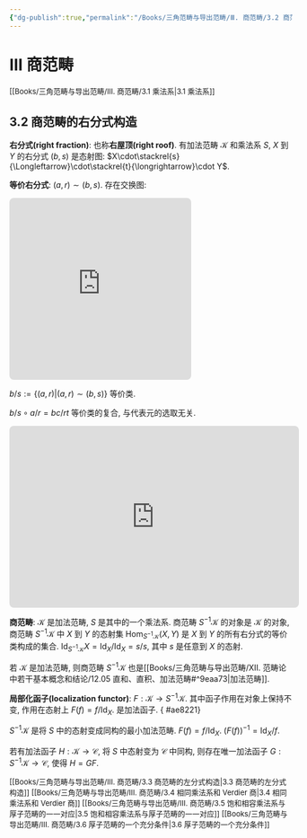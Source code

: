 ```yaml
---
{"dg-publish":true,"permalink":"/Books/三角范畴与导出范畴/Ⅲ. 商范畴/3.2 商范畴的右分式构造/","dgPassFrontmatter":true,"created":"2024-08-04T20:29:32.274+08:00","updated":"2024-08-06T18:31:01.449+08:00"}
---
```


# Ⅲ 商范畴

<font size="2"> [[Books/三角范畴与导出范畴/Ⅲ. 商范畴/3.1 乘法系\|3.1 乘法系]]   </font>
## 3.2 商范畴的右分式构造

**右分式(right fraction)**: 也称**右屋顶(right roof)**. 有加法范畴 $\mathcal{K}$ 和乘法系 $S$, $X$ 到 $Y$ 的右分式 $(b,s)$ 是态射图: $X\cdot\stackrel{s}{\Longleftarrow}\cdot\stackrel{t}{\longrightarrow}\cdot Y$.

**等价右分式**: $(a,r)\sim(b,s)$. 存在交换图:
<iframe class="quiver-embed" src="https://q.uiver.app/#q=WzAsNSxbMSwxLCJcXGNkb3QiXSxbMiwxLCJcXGNkb3QgWSJdLFswLDEsIlhcXGNkb3QiXSxbMSwwLCJcXGNkb3QiXSxbMSwyLCJcXGNkb3QiXSxbMCwxLCJ1JyJdLFswLDIsInUiLDIseyJsZXZlbCI6Mn1dLFswLDQsImgiXSxbMywyLCJyIiwyLHsibGV2ZWwiOjJ9XSxbNCwyLCJzIiwwLHsibGV2ZWwiOjJ9XSxbNCwxLCJiIiwyXSxbMywxLCJhIl0sWzAsMywiaSIsMl1d&embed" width="324" height="324" style="border-radius: 8px; border: none;"></iframe>

$b/s:=\{ (a,r)|(a,r)\sim(b,s) \}$ 等价类.

$b/s\circ a/r=bc/rt$ 等价类的复合, 与代表元的选取无关.
<iframe class="quiver-embed" src="https://q.uiver.app/#q=WzAsNixbMiwwLCJcXGNkb3QiXSxbMSwxLCJcXGNkb3QiXSxbMCwyLCJYXFxjZG90Il0sWzIsMiwiWVxcY2RvdCJdLFs0LDIsIlxcY2RvdCBaIl0sWzMsMSwiXFxjZG90Il0sWzAsMSwidCIsMix7ImxldmVsIjoyfV0sWzEsMiwiciIsMix7ImxldmVsIjoyfV0sWzAsNSwiYyJdLFs1LDQsImIiXSxbMSwzLCJhIl0sWzUsMywicyIsMix7ImxldmVsIjoyfV1d&embed" width="516" height="324" style="border-radius: 8px; border: none;"></iframe>

**商范畴**: $\mathcal{K}$ 是加法范畴, $S$ 是其中的一个乘法系. 商范畴 $S^{-1}\mathcal{K}$ 的对象是 $\mathcal{K}$ 的对象, 商范畴 $S^{-1}\mathcal{K}$ 中 $X$ 到 $Y$ 的态射集 $\mathrm{Hom}_{S^{-1}\mathcal{K}}(X,Y)$ 是 $X$ 到 $Y$ 的所有右分式的等价类构成的集合. $\mathrm{Id}_{S^{-1}\mathcal{K}}X=\mathrm{Id}_X/\mathrm{Id}_X=s/s$, 其中 $s$ 是任意到 $X$ 的态射. 

若 $\mathcal{K}$ 是加法范畴, 则商范畴 $S^{-1}\mathcal{K}$ 也是[[Books/三角范畴与导出范畴/Ⅻ. 范畴论中若干基本概念和结论/12.05 直和、直积、加法范畴#^9eaa73\|加法范畴]].

**局部化函子(localization functor)**: $F:\mathcal{K}\rightarrow S^{-1}\mathcal{K}$. 其中函子作用在对象上保持不变, 作用在态射上 $F(f)=f/\mathrm{Id}_X$. 是加法函子.
{ #ae8221}


 $S^{-1}\mathcal{K}$ 是将 $S$ 中的态射变成同构的最小加法范畴.  $F(f)=f/\mathrm{Id}_X$.  $(F(f))^{-1}=\mathrm{Id}_X/f$.

若有加法函子 $H:\mathcal{K}\rightarrow \mathcal{C}$, 将 $S$ 中态射变为 $\mathcal{C}$ 中同构, 则存在唯一加法函子 $G:S^{-1}\mathcal{K}\rightarrow \mathcal{C}$, 使得 $H=GF$.

<font size="2"> [[Books/三角范畴与导出范畴/Ⅲ. 商范畴/3.3 商范畴的左分式构造\|3.3 商范畴的左分式构造]]   </font>
<font size="2"> [[Books/三角范畴与导出范畴/Ⅲ. 商范畴/3.4 相同乘法系和 Verdier 商\|3.4 相同乘法系和 Verdier 商]]   </font>
<font size="2"> [[Books/三角范畴与导出范畴/Ⅲ. 商范畴/3.5 饱和相容乘法系与厚子范畴的一一对应\|3.5 饱和相容乘法系与厚子范畴的一一对应]]   </font>
<font size="2"> [[Books/三角范畴与导出范畴/Ⅲ. 商范畴/3.6 厚子范畴的一个充分条件\|3.6 厚子范畴的一个充分条件]]   </font>